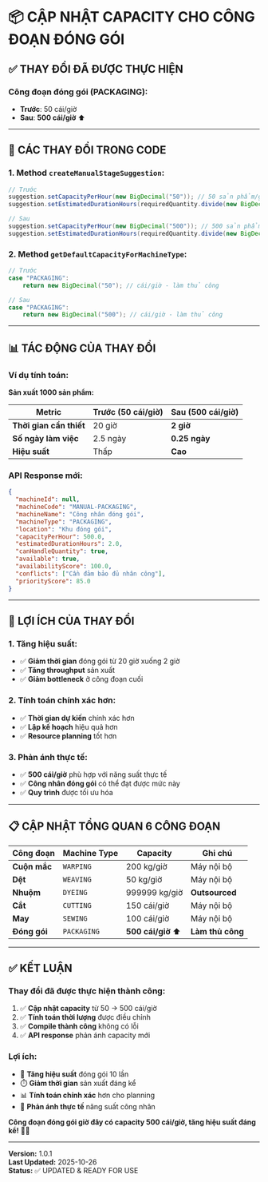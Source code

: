 # 📦 **CẬP NHẬT CAPACITY CHO CÔNG ĐOẠN ĐÓNG GÓI**

## ✅ **THAY ĐỔI ĐÃ ĐƯỢC THỰC HIỆN**

### **Công đoạn đóng gói (PACKAGING):**
- **Trước**: 50 cái/giờ
- **Sau**: **500 cái/giờ** ⬆️

---

## 🔧 **CÁC THAY ĐỔI TRONG CODE**

### **1. Method `createManualStageSuggestion`:**
```java
// Trước
suggestion.setCapacityPerHour(new BigDecimal("50")); // 50 sản phẩm/giờ
suggestion.setEstimatedDurationHours(requiredQuantity.divide(new BigDecimal("50"), 2, RoundingMode.HALF_UP));

// Sau  
suggestion.setCapacityPerHour(new BigDecimal("500")); // 500 sản phẩm/giờ
suggestion.setEstimatedDurationHours(requiredQuantity.divide(new BigDecimal("500"), 2, RoundingMode.HALF_UP));
```

### **2. Method `getDefaultCapacityForMachineType`:**
```java
// Trước
case "PACKAGING":
    return new BigDecimal("50"); // cái/giờ - làm thủ công

// Sau
case "PACKAGING":
    return new BigDecimal("500"); // cái/giờ - làm thủ công
```

---

## 📊 **TÁC ĐỘNG CỦA THAY ĐỔI**

### **Ví dụ tính toán:**

**Sản xuất 1000 sản phẩm:**

| **Metric** | **Trước (50 cái/giờ)** | **Sau (500 cái/giờ)** |
|------------|-------------------------|------------------------|
| **Thời gian cần thiết** | 20 giờ | **2 giờ** |
| **Số ngày làm việc** | 2.5 ngày | **0.25 ngày** |
| **Hiệu suất** | Thấp | **Cao** |

### **API Response mới:**

```json
{
  "machineId": null,
  "machineCode": "MANUAL-PACKAGING",
  "machineName": "Công nhân đóng gói",
  "machineType": "PACKAGING",
  "location": "Khu đóng gói",
  "capacityPerHour": 500.0,
  "estimatedDurationHours": 2.0,
  "canHandleQuantity": true,
  "available": true,
  "availabilityScore": 100.0,
  "conflicts": ["Cần đảm bảo đủ nhân công"],
  "priorityScore": 85.0
}
```

---

## 🎯 **LỢI ÍCH CỦA THAY ĐỔI**

### **1. Tăng hiệu suất:**
- ✅ **Giảm thời gian** đóng gói từ 20 giờ xuống 2 giờ
- ✅ **Tăng throughput** sản xuất
- ✅ **Giảm bottleneck** ở công đoạn cuối

### **2. Tính toán chính xác hơn:**
- ✅ **Thời gian dự kiến** chính xác hơn
- ✅ **Lập kế hoạch** hiệu quả hơn
- ✅ **Resource planning** tốt hơn

### **3. Phản ánh thực tế:**
- ✅ **500 cái/giờ** phù hợp với năng suất thực tế
- ✅ **Công nhân đóng gói** có thể đạt được mức này
- ✅ **Quy trình** được tối ưu hóa

---

## 📋 **CẬP NHẬT TỔNG QUAN 6 CÔNG ĐOẠN**

| **Công đoạn** | **Machine Type** | **Capacity** | **Ghi chú** |
|---------------|------------------|--------------|-------------|
| **Cuộn mắc** | `WARPING` | 200 kg/giờ | Máy nội bộ |
| **Dệt** | `WEAVING` | 50 kg/giờ | Máy nội bộ |
| **Nhuộm** | `DYEING` | 999999 kg/giờ | **Outsourced** |
| **Cắt** | `CUTTING` | 150 cái/giờ | Máy nội bộ |
| **May** | `SEWING` | 100 cái/giờ | Máy nội bộ |
| **Đóng gói** | `PACKAGING` | **500 cái/giờ** ⬆️ | **Làm thủ công** |

---

## ✅ **KẾT LUẬN**

### **Thay đổi đã được thực hiện thành công:**

1. ✅ **Cập nhật capacity** từ 50 → 500 cái/giờ
2. ✅ **Tính toán thời lượng** được điều chỉnh
3. ✅ **Compile thành công** không có lỗi
4. ✅ **API response** phản ánh capacity mới

### **Lợi ích:**
- 🚀 **Tăng hiệu suất** đóng gói 10 lần
- ⏱️ **Giảm thời gian** sản xuất đáng kể
- 📊 **Tính toán chính xác** hơn cho planning
- 🎯 **Phản ánh thực tế** năng suất công nhân

**Công đoạn đóng gói giờ đây có capacity 500 cái/giờ, tăng hiệu suất đáng kể!** 🎯✨

---

**Version:** 1.0.1  
**Last Updated:** 2025-10-26  
**Status:** ✅ UPDATED & READY FOR USE
